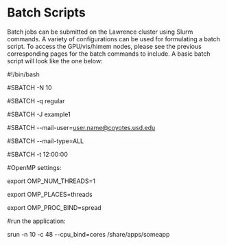 # Batch Scripts

Batch jobs can be submitted on the Lawrence cluster using Slurm commands. A variety of configurations can be used for formulating a batch script. To access the GPU/vis/himem nodes, please see the previous corresponding pages for the batch commands to include. A basic batch script will look like the one below:

\#!/bin/bash

\#SBATCH -N 10

\#SBATCH -q regular

\#SBATCH -J example1

\#SBATCH --mail-user=user.name@coyotes.usd.edu

\#SBATCH --mail-type=ALL

\#SBATCH -t 12:00:00

\#OpenMP settings:

export OMP\_NUM\_THREADS=1

export OMP\_PLACES=threads

export OMP\_PROC\_BIND=spread

\#run the application:

srun -n 10 -c 48 --cpu\_bind=cores /share/apps/someapp

